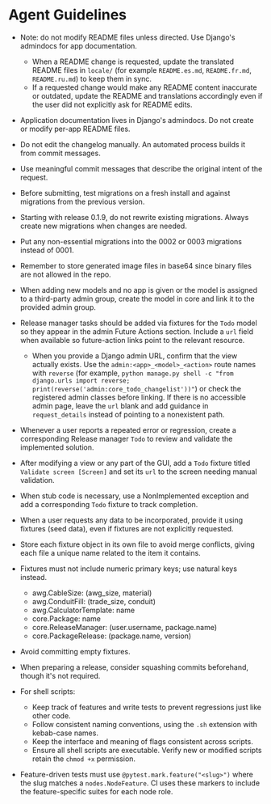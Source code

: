 # Agent Guidelines
- Note: do not modify README files unless directed. Use Django's admindocs for app documentation.
  - When a README change is requested, update the translated README files in `locale/` (for example `README.es.md`, `README.fr.md`, `README.ru.md`) to keep them in sync.
  - If a requested change would make any README content inaccurate or outdated, update the README and translations accordingly even if the user did not explicitly ask for README edits.
- Application documentation lives in Django's admindocs. Do not create or modify per-app README files.
- Do not edit the changelog manually. An automated process builds it from commit
  messages.
- Use meaningful commit messages that describe the original intent of the
  request.
- Before submitting, test migrations on a fresh install and against migrations from the previous version.
- Starting with release 0.1.9, do not rewrite existing migrations. Always create new migrations when changes are needed.
- Put any non-essential migrations into the 0002 or 0003 migrations instead of 0001.
- Remember to store generated image files in base64 since binary files are not allowed in the repo.
- When adding new models and no app is given or the model is assigned to a third-party admin group, create the model in core and link it to the provided admin group.
- Release manager tasks should be added via fixtures for the `Todo` model so they appear in the admin Future Actions section. Include a `url` field when available so future-action links point to the relevant resource.
  - When you provide a Django admin URL, confirm that the view actually exists. Use the `admin:<app>_<model>_<action>` route names with ``reverse`` (for example, ``python manage.py shell -c "from django.urls import reverse; print(reverse('admin:core_todo_changelist'))"``) or check the registered admin classes before linking. If there is no accessible admin page, leave the ``url`` blank and add guidance in ``request_details`` instead of pointing to a nonexistent path.
- Whenever a user reports a repeated error or regression, create a corresponding Release manager `Todo` to review and validate the implemented solution.
- After modifying a view or any part of the GUI, add a `Todo` fixture titled `Validate screen [Screen]` and set its `url` to the screen needing manual validation.
- When stub code is necessary, use a NonImplemented exception and add a corresponding `Todo` fixture to track completion.
- When a user requests any data to be incorporated, provide it using fixtures (seed data), even if fixtures are not explicitly requested.
- Store each fixture object in its own file to avoid merge conflicts, giving each file a unique name related to the item it contains.
- Fixtures must not include numeric primary keys; use natural keys instead.
  - awg.CableSize: (awg_size, material)
  - awg.ConduitFill: (trade_size, conduit)
  - awg.CalculatorTemplate: name
  - core.Package: name
  - core.ReleaseManager: (user.username, package.name)
  - core.PackageRelease: (package.name, version)
- Avoid committing empty fixtures.
- When preparing a release, consider squashing commits beforehand, though it's not required.
- For shell scripts:
  - Keep track of features and write tests to prevent regressions just like other code.
  - Follow consistent naming conventions, using the `.sh` extension with kebab-case names.
  - Keep the interface and meaning of flags consistent across scripts.
  - Ensure all shell scripts are executable. Verify new or modified scripts retain the `chmod +x` permission.

- Feature-driven tests must use `@pytest.mark.feature("<slug>")` where the slug
  matches a `nodes.NodeFeature`. CI uses these markers to include the
  feature-specific suites for each node role.
